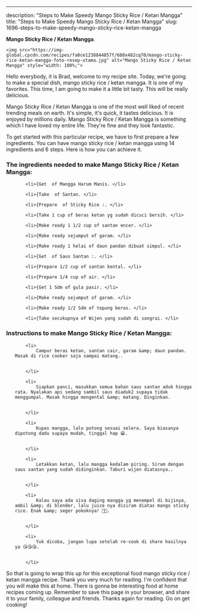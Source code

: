 ---
description: "Steps to Make Speedy Mango Sticky Rice / Ketan Mangga"
title: "Steps to Make Speedy Mango Sticky Rice / Ketan Mangga"
slug: 1696-steps-to-make-speedy-mango-sticky-rice-ketan-mangga

<p>
	<strong>Mango Sticky Rice / Ketan Mangga</strong>. 
	
</p>
<p>
	
	<img src="https://img-global.cpcdn.com/recipes/fa0ce1238844857f/680x482cq70/mango-sticky-rice-ketan-mangga-foto-resep-utama.jpg" alt="Mango Sticky Rice / Ketan Mangga" style="width: 100%;">
	
	
</p>
<p>
	Hello everybody, it is Brad, welcome to my recipe site. Today, we're going to make a special dish, mango sticky rice / ketan mangga. It is one of my favorites. This time, I am going to make it a little bit tasty. This will be really delicious.
</p>
	
<p>
	
</p>
<p>
	Mango Sticky Rice / Ketan Mangga is one of the most well liked of recent trending meals on earth. It's simple, it's quick, it tastes delicious. It is enjoyed by millions daily. Mango Sticky Rice / Ketan Mangga is something which I have loved my entire life. They're fine and they look fantastic.
</p>

<p>
To get started with this particular recipe, we have to first prepare a few ingredients. You can have mango sticky rice / ketan mangga using 14 ingredients and 6 steps. Here is how you can achieve it.
</p>

<h3>The ingredients needed to make Mango Sticky Rice / Ketan Mangga:</h3>

<ol>
	
		<li>{Get  of Mangga Harum Manis. </li>
	
		<li>{Take  of Santan. </li>
	
		<li>{Prepare  of Sticky Rice :. </li>
	
		<li>{Take 1 cup of beras ketan yg sudah dicuci bersih. </li>
	
		<li>{Make ready 1 1/2 cup of santan encer. </li>
	
		<li>{Make ready sejumput of garam. </li>
	
		<li>{Make ready 1 helai of daun pandan dibuat simpul. </li>
	
		<li>{Get  of Saus Santan :. </li>
	
		<li>{Prepare 1/2 cup of santan kental. </li>
	
		<li>{Prepare 1/4 cup of air. </li>
	
		<li>{Get 1 Sdm of gula pasir. </li>
	
		<li>{Make ready sejumput of garam. </li>
	
		<li>{Make ready 1/2 Sdm of tepung beras. </li>
	
		<li>{Take secukupnya of Wijen yang sudah di sangrai. </li>
	
</ol>
<p>
	
</p>

<h3>Instructions to make Mango Sticky Rice / Ketan Mangga:</h3>

<ol>
	
		<li>
			Campur beras ketan, santan cair, garam &amp; daun pandan. Masak di rice cooker saja sampai matang..
			
			
		</li>
	
		<li>
			Siapkan panci, masukkan semua bahan saus santan aduk hingga rata. Nyalakan api sedang sambil saus diaduk2 supaya tidak menggumpal. Masak hingga mengental &amp; matang. Dinginkan.
			
			
		</li>
	
		<li>
			Kupas mangga, lalu potong sesuai selera. Saya biasanya dipotong dadu supaya mudah, tinggal hap 😁.
			
			
		</li>
	
		<li>
			Letakkan ketan, lalu mangga kedalam piring. Siram dengan saus santan yang sudah didinginkan. Taburi wijen diatasnya..
			
			
		</li>
	
		<li>
			Kalau saya ada sisa daging mangga yg menempel di bijinya, ambil &amp; di blender, lalu juice nya disiram diatas mango sticky rice. Enak &amp; seger pokoknya! 👍🏻.
			
			
		</li>
	
		<li>
			Yuk dicoba, jangan lupa setelah re-cook di share hasilnya ya 😘😘😘.
			
			
		</li>
	
</ol>

<p>
	
</p>

<p>
	So that is going to wrap this up for this exceptional food mango sticky rice / ketan mangga recipe. Thank you very much for reading. I'm confident that you will make this at home. There is gonna be interesting food at home recipes coming up. Remember to save this page in your browser, and share it to your family, colleague and friends. Thanks again for reading. Go on get cooking!
</p>
